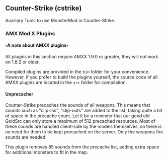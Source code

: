 ## Counter-Strike (cstrike)

Auxiliary Tools to use MonsterMod in Counter-Strike.

### AMX Mod X Plugins

#### -A note about AMXX plugins-

All plugins in this section require AMXX 1.9.0 or greater, they will not work on 1.8.2 or older.

Compiled plugins are provided in the `bin` folder for your convenience. However, if you prefer to build the plugins yourself, the source code of all AMXX plugins are located in the `src` folder for compilation.

#### Unprecacher

Counter-Strike precaches the sounds of all weapons. This means that sounds such as "clip-ins", "clip-outs" are added to the list, taking quite a bit of space in the precache count. Let it be a reminder that our good old GoldSrc can only store a maximum of 512 precached resources. Most of these sounds are handled client-side by the models themselves, so there is no need for them to be kept precached on the server. Only the weapons fire sounds are needed.

This plugin removes 85 sounds from the precache list, adding extra space for additional monsters to fit in the map.
